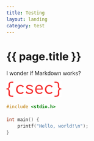 ```yaml
---
title: Testing
layout: landing
category: test
---
```


# {{ page.title }}

I wonder if Markdown works?

![hmm](/assets/images/logo.png)

```cpp
#include <stdio.h>

int main() {
    printf("Hello, world!\n");
}
```
